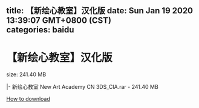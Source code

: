
title: 【新绘心教室】汉化版
date: Sun Jan 19 2020 13:39:07 GMT+0800 (CST)    
categories: baidu
---

# 【新绘心教室】汉化版
size: 241.40 MB
 
 
|- 新绘心教室 New Art Academy CN 3DS_CIA.rar - 241.40 MB

[How to download](https://bpcam.bemobtrk.com/go/2ceec3aa-1ca2-46d6-b9ff-aaa5c184517c?jno=5127)